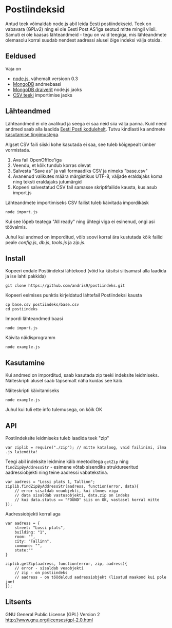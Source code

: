 Postiindeksid
=============

Antud teek võimaldab node.js abil leida Eesti postiindekseid. Teek on vabavara (GPLv2) ning ei ole Eesti Post AS'iga seotud mitte mingil viisil. Samuti ei ole kaasas lähteandmeid - tegu on vaid teegiga, mis lähteandmete olemasolu korral suudab nendest aadressi alusel õige indeksi välja otsida.

Eeldused
--------

Vaja on 

  * [node.js](http://nodejs.org/), vähemalt versioon 0.3
  * [MongoDB](http://www.mongodb.org/) andmebaasi
  * [MongoDB draiverit](https://github.com/christkv/node-mongodb-native) node.js jaoks
  * [CSV teeki](https://github.com/wdavidw/node-csv-parser) importimise jaoks 

Lähteandmed
-----------

Lähteandmed ei ole avalikud ja seega ei saa neid siia välja panna. Kuid need andmed saab alla laadida [Eesti Posti kodulehelt](http://www.post.ee/ariklient_sihtnumbrid_allalaadimiseks). Tutvu kindlasti ka andmete [kasutamise tingimustega](http://www.post.ee/?id=4676). 

Algset CSV faili siiski kohe kasutada ei saa, see tuleb kõigepealt ümber vormistada. 

  1. Ava fail OpenOffice'iga
  2. Veendu, et kõik tundub korras olevat
  3. Salvesta "Save as" ja vali formaadiks CSV ja nimeks "base.csv"
  4. Avanenud valikutes määra märgistikus UTF-8, väljade eraldajaks koma ning teksti eraldajaks jutumärgid
  5. Kopeeri salvestatud CSV fail samasse skriptifailide kausta, kus asub import.js
  
Lähteandmete importimiseks CSV failist tuleb käivitada impordikäsk

    node import.js
    
Kui see lõpeb teatega "All ready" ning ühtegi viga ei esinenud, ongi asi töövalmis.

Juhul kui andmed on imporditud, võib soovi korral ära kustutada kõik failid peale *config.js*, *db.js*, *tools.js* ja *zip.js*. 

Install
---------

Kopeeri endale Postiindeksi lähtekood (võid ka käsitsi siitsamast alla laadida ja ise lahti pakkida)

    git clone https://github.com/andris9/postiindeks.git

Kopeeri eelmises punktis kirjeldatud lähtefail Postiindeksi kausta

    cp base.csv postiindeks/base.csv
    cd postiindeks

Impordi lähteandmed baasi

    node import.js

Käivita näidisprogramm

    node example.js

Kasutamine
----------

Kui andmed on imporditud, saab kasutada zip teeki indeksite leidmiseks. Näiteskripti alusel saab täpsemalt näha kuidas see käib.

Näiteskripti käivitamiseks

    node example.js
    
Juhul kui tuli ette info tulemusega, on kõik OK

API
---

Postiindeksite leidmiseks tuleb laadida teek "zip"

    var ziplib = require("./zip"); // mitte kataloog, vaid failinimi, ilma .js laiendita!

Teegi abil indeksite leidmine käib meetoditega `getZip` ning `findZipByAddressStr` - esimene võtab sisendiks struktureeritud aadressiobjekti ning teine aadressi vabatekstina.

    var aadress = "Lossi plats 1, Tallinn";
    ziplib.findZipByAddressStr(aadress, function(error, data){
        // error sisaldab veaobjekti, kui ilmnes viga
        // data sisaldab vastusobjekti, data.zip on indeks
        // kui data.status == "FOUND" siis on OK, vastasel korral mitte
    });
    
Aadressiobjekti korral aga

    var aadress = {
        street: "Lossi plats",
        building: "1",
        room: "",
        city: "Tallinn",
        commune: "",
        state:""
    }
    
    ziplib.getZip(aadress, function(error, zip, aadress){
        // error - sisaldab veaobjekti
        // zip - on postiindeks
        // aadress - on töödeldud aadressiobjekt (lisatud maakond kui pole jne)
    });
    
Litsents
--------

GNU General Public License (GPL) Version 2 http://www.gnu.org/licenses/gpl-2.0.html